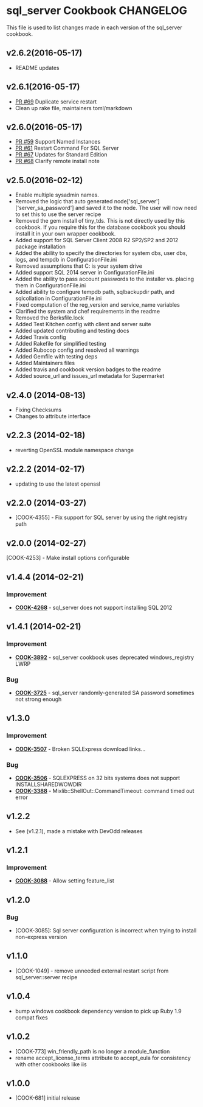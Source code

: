 # sql_server Cookbook CHANGELOG
This file is used to list changes made in each version of the sql_server cookbook.

## v2.6.2(2016-05-17)
- README updates

## v2.6.1(2016-05-17)
- [PR #69](https://github.com/chef-cookbooks/sql_server/pull/69) Duplicate service restart
- Clean up rake file, maintainers toml/markdown

## v2.6.0(2016-05-17)
- [PR #59](https://github.com/chef-cookbooks/sql_server/pull/59) Support Named Instances
- [PR #61](https://github.com/chef-cookbooks/sql_server/pull/61) Restart Command For SQL Server
- [PR #67](https://github.com/chef-cookbooks/sql_server/pull/67) Updates for Standard Edition
- [PR #68](https://github.com/chef-cookbooks/sql_server/pull/68) Clarify remote install note

## v2.5.0(2016-02-12)
- Enable multiple sysadmin names.
- Removed the logic that auto generated node['sql_server']['server_sa_password'] and saved it to the node. The user will now need to set this to use the server recipe
- Removed the gem install of tiny_tds. This is not directly used by this cookbook. If you require this for the database cookbook you should install it in your own wrapper cookbook.
- Added support for SQL Server Client 2008 R2 SP2/SP2 and 2012 package installation
- Added the ability to specify the directories for system dbs, user dbs, logs, and tempdb in ConfigurationFile.ini
- Removed assumptions that C: is your system drive
- Added support SQL 2014 server in ConfigurationFile.ini
- Added the ability to pass account passwords to the installer vs. placing them in ConfigurationFile.ini
- Added ability to configure tempdb path, sqlbackupdir path, and sqlcollation in ConfigurationFile.ini
- Fixed computation of the reg_version and service_name variables
- Clarified the system and chef requirements in the readme
- Removed the Berksfile.lock
- Added Test Kitchen config with client and server suite
- Added updated contributing and testing docs
- Added Travis config
- Added Rakefile for simplified testing
- Added Rubocop config and resolved all warnings
- Added Gemfile with testing deps
- Added Maintainers files
- Added travis and cookbook version badges to the readme
- Added source_url and issues_url metadata for Supermarket

## v2.4.0 (2014-08-13)
- Fixing Checksums
- Changes to attribute interface

## v2.2.3 (2014-02-18)
- reverting OpenSSL module namespace change

## v2.2.2 (2014-02-17)
- updating to use the latest openssl

## v2.2.0 (2014-03-27)
- [COOK-4355] - Fix support for SQL server by using the right registry path

## v2.0.0 (2014-02-27)
[COOK-4253] - Make install options configurable

## v1.4.4 (2014-02-21)
### Improvement
- **[COOK-4268](https://tickets.chef.io/browse/COOK-4268)** - sql_server does not support installing SQL 2012

## v1.4.1 (2014-02-21)
### Improvement
- **[COOK-3892](https://tickets.chef.io/browse/COOK-3892)** - sql_server cookbook uses deprecated windows_registry LWRP

### Bug
- **[COOK-3725](https://tickets.chef.io/browse/COOK-3725)** - sql_server randomly-generated SA password sometimes not strong enough

## v1.3.0
### Improvement
- **[COOK-3507](https://tickets.chef.io/browse/COOK-3507)** - Broken SQLExpress download links...

### Bug
- **[COOK-3506](https://tickets.chef.io/browse/COOK-3506)** - SQLEXPRESS on 32 bits systems does not support INSTALLSHAREDWOWDIR
- **[COOK-3388](https://tickets.chef.io/browse/COOK-3388)** - Mixlib::ShellOut::CommandTimeout: command timed out error

## v1.2.2
- See (v1.2.1), made a mistake with DevOdd releases

## v1.2.1
### Improvement
- **[COOK-3088](https://tickets.chef.io/browse/COOK-3088)** - Allow setting feature_list

## v1.2.0
### Bug
- [COOK-3085]: Sql server configuration is incorrect when trying to install non-express version

## v1.1.0
- [COOK-1049] - remove unneeded external restart script from sql_server::server recipe

## v1.0.4
- bump windows cookbook dependency version to pick up Ruby 1.9 compat fixes

## v1.0.2
- [COOK-773] win_friendly_path is no longer a module_function
- rename accept_license_terms attribute to accept_eula for consistency with other cookbooks like iis

## v1.0.0
- [COOK-681] initial release
